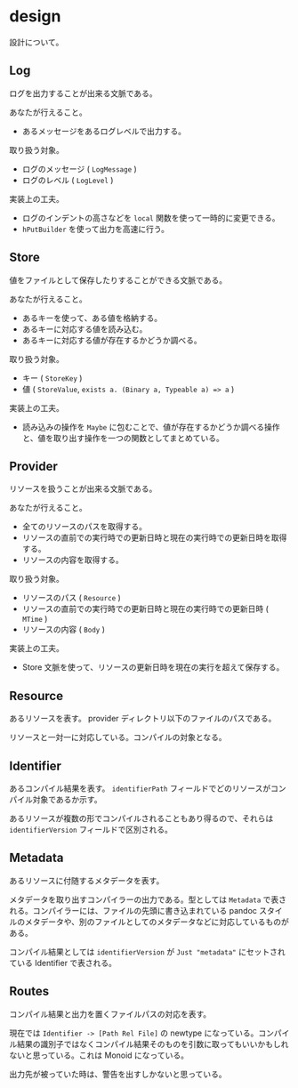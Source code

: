 # design

設計について。

## Log

ログを出力することが出来る文脈である。

あなたが行えること。

* あるメッセージをあるログレベルで出力する。

取り扱う対象。

* ログのメッセージ ( `LogMessage` )
* ログのレベル ( `LogLevel` )

実装上の工夫。

* ログのインデントの高さなどを `local` 関数を使って一時的に変更できる。
* `hPutBuilder` を使って出力を高速に行う。

## Store

値をファイルとして保存したりすることができる文脈である。

あなたが行えること。

* あるキーを使って、ある値を格納する。
* あるキーに対応する値を読み込む。
* あるキーに対応する値が存在するかどうか調べる。

取り扱う対象。

* キー ( `StoreKey` )
* 値 ( `StoreValue`, `exists a. (Binary a, Typeable a) => a` )

実装上の工夫。

* 読み込みの操作を `Maybe` に包むことで、値が存在するかどうか調べる操作と、値を取り出す操作を一つの関数としてまとめている。

## Provider

リソースを扱うことが出来る文脈である。

あなたが行えること。

* 全てのリソースのパスを取得する。
* リソースの直前での実行時での更新日時と現在の実行時での更新日時を取得する。
* リソースの内容を取得する。

取り扱う対象。

* リソースのパス ( `Resource` )
* リソースの直前での実行時での更新日時と現在の実行時での更新日時 ( `MTime` )
* リソースの内容 ( `Body` )

実装上の工夫。

* Store 文脈を使って、リソースの更新日時を現在の実行を超えて保存する。

## Resource

あるリソースを表す。 provider ディレクトリ以下のファイルのパスである。

リソースと一対一に対応している。コンパイルの対象となる。

## Identifier

あるコンパイル結果を表す。 `identifierPath` フィールドでどのリソースがコンパイル対象であるか示す。

あるリソースが複数の形でコンパイルされることもあり得るので、それらは `identifierVersion` フィールドで区別される。

## Metadata

あるリソースに付随するメタデータを表す。

メタデータを取り出すコンパイラーの出力である。型としては `Metadata` で表される。コンパイラーには、ファイルの先頭に書き込まれている pandoc スタイルのメタデータや、別のファイルとしてのメタデータなどに対応しているものがある。

コンパイル結果としては `identifierVersion` が `Just "metadata"` にセットされている Identifier で表される。

## Routes

コンパイル結果と出力を置くファイルパスの対応を表す。

現在では `Identifier -> [Path Rel File]` の newtype になっている。コンパイル結果の識別子ではなくコンパイル結果そのものを引数に取ってもいいかもしれないと思っている。これは Monoid になっている。

出力先が被っていた時は、警告を出すしかないと思っている。
